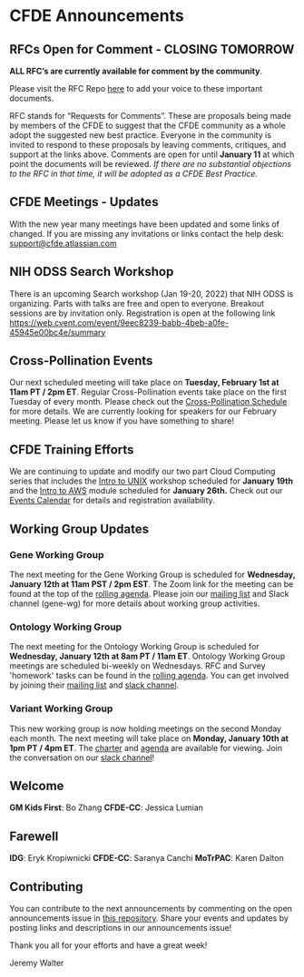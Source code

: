 # CFDE Announcements

## RFCs Open for Comment - CLOSING TOMORROW
**ALL RFC’s are currently available for comment by the community**. 

Please visit the RFC Repo [here](https://github.com/nih-cfde/rfcs/blob/master/adoptionstatus.md) to add your voice to these important documents.

RFC stands for “Requests for Comments”. These are proposals being made by members of the CFDE to suggest that the CFDE community as a whole adopt the suggested new best practice. Everyone in the community is invited to respond to these proposals by leaving comments, critiques, and support at the links above. Comments are open for until __January 11__ at which point the documents will be reviewed. _If there are no substantial objections to the RFC in that time, it will be adopted as a CFDE Best Practice._ 

## CFDE Meetings - Updates
With the new year many meetings have been updated and some links of changed. If you are missing any invitations or links contact the help desk: support@cfde.atlassian.com 

## NIH ODSS Search Workshop
There is an upcoming Search workshop (Jan 19-20, 2022) that NIH ODSS is organizing. Parts with talks are free and open to everyone. Breakout sessions are by invitation only. Registration is open at the following link
https://web.cvent.com/event/9eec8239-babb-4beb-a0fe-45945e00bc4e/summary

## Cross-Pollination Events
Our next scheduled meeting will take place on **Tuesday, February 1st at 11am PT / 2pm ET**.  Regular Cross-Pollination events take place on the first Tuesday of every month. Please check out the  [Cross-Pollination Schedule](https://docs.google.com/spreadsheets/d/1hQAeOLkivUZZnwZ_KxfGw3neezMaWbrPk9nnFiKfQGA/edit?usp=sharing) for more details. We are currently looking for speakers for our February meeting. Please let us know if you have something to share!

## CFDE Training Efforts
We are continuing to update and modify our two part Cloud Computing series that includes the [Intro to UNIX](https://www.nih-cfde.org/events/introduction-to-unix-for-cloud-computing/?pk_campaign=anc) workshop scheduled for **January 19th** and the [Intro to AWS](https://www.nih-cfde.org/events/introduction-to-amazon-web-services-3/?pk_campaign=anc) module scheduled for **January 26th.** Check out our [Events Calendar](https://www.nih-cfde.org/events/) for details and registration availability.

## Working Group Updates

### Gene Working Group
The next meeting for the Gene Working Group is scheduled for **Wednesday, January 12th at 11am PST / 2pm EST**. The Zoom link for the meeting can be found at the top of the [rolling agenda](https://docs.google.com/document/d/18QXDCFkHTVF2LTvab-wz9CprHxegP6VU/edit#). Please join our [mailing list](https://cfdepublic.groups.io/g/GeneWorkingGroup) and Slack channel (gene-wg) for more details about working group activities.

### Ontology Working Group
The next meeting for the Ontology Working Group is scheduled for **Wednesday, January 12th at 8am PT / 11am ET**. Ontology Working Group meetings are scheduled bi-weekly on Wednesdays. RFC and Survey 'homework' tasks can be found in the [rolling agenda](https://docs.google.com/document/d/1VoHHBeWfol6XNJa3kzOnOFuTaIrcLYbqKYQcOnj1oh4/edit#heading=h.3ia46913z0oa). You can get involved by joining their [mailing list](https://cfdepublic.groups.io/g/OntologyWorkingGroup) and [slack channel](https://join.slack.com/share/zt-wramurmc-0VP3wp~RYL8y1VPndQvYXw). 

### Variant Working Group
This new working group is now holding meetings on the second Monday each month. The next meeting will take place on **Monday, January 10th at 1pm PT / 4pm ET**. The [charter](https://docs.google.com/document/d/1L84L20Z3v4wPYjdqjQz0JpGFud0JPNUK/edit?usp=sharing&ouid=111367545760360703840&rtpof=true&sd=true) and [agenda](https://docs.google.com/document/d/1c3bxCKCRTWtvZopSLOT2iZsetylKtqdilfF1hB1thFQ/edit?usp=sharing) are available for viewing. Join the conversation on our [slack channel](https://join.slack.com/share/zt-wr77bkhw-RrrNoi4OaOgG~u7D2DFayA)!

## Welcome
**GM Kids First**: Bo Zhang
**CFDE-CC**: Jessica Lumian
## Farewell
**IDG**: Eryk Kropiwnicki
**CFDE-CC**: Saranya Canchi
**MoTrPAC**: Karen Dalton

## Contributing
You can contribute to the next announcements by commenting on the open announcements issue in [this repository](https://github.com/nih-cfde/announcements/issues). Share your events and updates by posting links and descriptions in our announcements issue!

Thank you all for your efforts and have a great week!

Jeremy Walter
